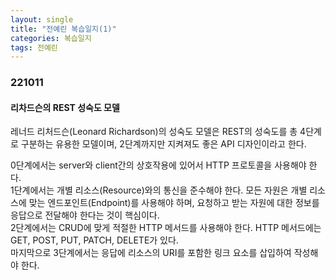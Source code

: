 ```yaml
---
layout: single
title: "전예린 복습일지(1)"
categories: 복습일지
tags: 전예린
---
```


### 221011 

#### 리차드슨의 REST 성숙도 모델

레너드 리처드슨(Leonard Richardson)의 성숙도 모델은 REST의 성숙도를 총 4단계로 구분하는 유용한 모델이며, 2단계까지만 지켜져도 좋은 API 디자인이라고 한다.

0단계에서는 server와 client간의 상호작용에 있어서 HTTP 프로토콜을 사용해야 한다.
<br/>
1단계에서는 개별 리소스(Resource)와의 통신을 준수해야 한다. 모든 자원은 개별 리소스에 맞는 엔드포인트(Endpoint)를 사용해야 하며, 요청하고 받는 자원에 대한 정보를 응답으로 전달해야 한다는 것이 핵심이다.
<br/>
2단계에서는 CRUD에 맞게 적절한 HTTP 메서드를 사용해야 한다. HTTP 메서드에는 GET, POST, PUT, PATCH, DELETE가 있다.
<br/>
마지막으로 3단계에서는 응답에 리소스의 URI를 포함한 링크 요소를 삽입하여 작성해야 한다.
